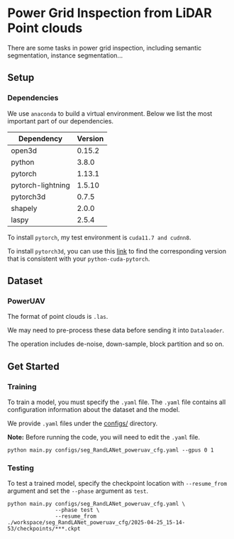# Power Grid Inspection from LiDAR Point clouds

There are some tasks in power grid inspection, including semantic segmentation, instance segmentation...

## Setup
### Dependencies
We use `anaconda` to build a virtual environment. Below we list the most important part of our dependencies. 

| Dependency        | Version                    |
| ----------------- | -------------------------- |
| open3d            | 0.15.2                     |
| python            | 3.8.0                      |
| pytorch           | 1.13.1 |
| pytorch-lightning | 1.5.10                     |
| pytorch3d         | 0.7.5                      |
| shapely           | 2.0.0                      |
| laspy             | 2.5.4                     |

To install `pytorch`, my test environment is `cuda11.7 and cudnn8`.

To install `pytorch3d`, you can use this [link](https://anaconda.org/pytorch3d/pytorch3d/files) to find the corresponding version that is consistent with your `python-cuda-pytorch`.


## Dataset
### PowerUAV
The format of point clouds is `.las`. 

We may need to pre-process these data before sending it into `Dataloader`. 

The operation includes de-noise, down-sample, block partition and so on.


## Get Started
### Training

To train a model, you must specify the `.yaml` file. 
The `.yaml` file contains all configuration information about the dataset and the model. 

We provide `.yaml` files under the [configs/](./configs) directory. 

**Note:** Before running the code, you will need to edit the `.yaml` file.

```
python main.py configs/seg_RandLANet_poweruav_cfg.yaml --gpus 0 1
```

### Testing

To test a trained model, specify the checkpoint location with `--resume_from` argument and set the `--phase` argument as `test`.

```
python main.py configs/seg_RandLANet_poweruav_cfg.yaml \ 
               --phase test \ 
               --resume_from ./workspace/seg_RandLANet_poweruav_cfg/2025-04-25_15-14-53/checkpoints/***.ckpt
```



